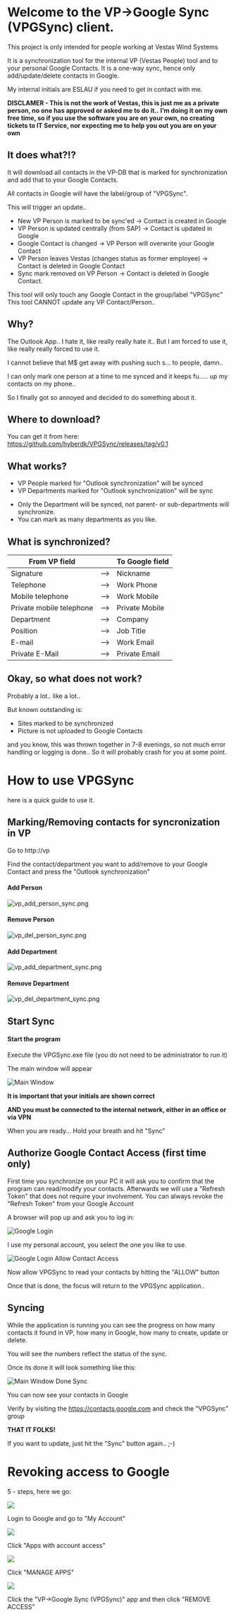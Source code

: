 # Welcome to the VP->Google Sync (VPGSync) client.

This project is only intended for people working at Vestas Wind Systems

It is a synchronization tool for the internal VP (Vestas People) tool and to your personal Google Contacts. It is a one-way sync, hence only add/update/delete contacts in Google.

My internal initials are ESLAU if you need to get in contact with me.

**DISCLAMER - This is not the work of Vestas, this is just me as a private person, no one has approved or asked me to do it..**
**I’m doing it on my own free time, so if you use the software you are on your own, no creating tickets to IT Service, nor expecting me to help you out you are on your own**

## It does what?!?

It will download all contacts in the VP-DB that is marked for synchronization and add that to your Google Contacts.

All contacts in Google will have the label/group of "VPGSync". 

This will trigger an update..

* New VP Person is marked to be sync'ed -> Contact is created in Google
* VP Person is updated centrally (from SAP) -> Contact is updated in Google
* Google Contact is changed -> VP Person will overwrite your Google Contact
* VP Person leaves Vestas (changes status as former employee) -> Contact is deleted in Google Contact
* Sync mark removed on VP Person -> Contact is deleted in Google Contact.

This tool will only touch any Google Contact in the group/label "VPGSync"
This tool CANNOT update any VP Contact/Person..

## Why?

The Outlook App.. I hate it, like really really hate it.. But I am forced to use it, like really really forced to use it.

I cannot believe that M$ get away with pushing such s... to people, damn..

I can only mark one person at a time to me synced and it keeps fu..... up my contacts on my phone..

So I finally got so annoyed and decided to do something about it.

## Where to download?

You can get it from here: https://github.com/hyberdk/VPGSync/releases/tag/v0.1

## What works?

* VP People marked for "Outlook synchronization" will be synced
* VP Departments marked for "Outlook synchronization" will be sync
 - Only the Department will be synced, not parent- or sub-departments will synchronize.
 - You can mark as many departments as you like.

## What is synchronized?

From VP field | | To Google field
--------- | --- | ---------
Signature | --> | Nickname
Telephone | --> | Work Phone
Mobile telephone | --> | Work Mobile
Private mobile telephone | --> | Private Mobile
Department | --> | Company
Position | --> | Job Title
E-mail | --> | Work Email
Private E-Mail | --> | Private Email

## Okay, so what does not work?

Probably a lot.. like a lot..

But known outstanding is:

* Sites marked to be synchronized
* Picture is not uploaded to Google Contacts

and you know, this was thrown together in 7-8 evenings, so not much error handling or logging is done.. So it will probably crash for you at some point.

# How to use VPGSync #

here is a quick guide to use it.

## Marking/Removing contacts for syncronization in VP ##

Go to http://vp

Find the contact/department you want to add/remove to your Google Contact and press the "Outlook synchronization"

#### Add Person ####

![vp_add_person_sync.png](images/vp_add_person_sync.png)

#### Remove Person ####
 
![vp_del_person_sync.png](images/vp_del_person_sync.png)

#### Add Department ####

![vp_add_department_sync.png](images/vp_add_department_sync.png)


#### Remove Department ####
 
![vp_del_department_sync.png](images/vp_del_department_sync.png)



## Start Sync ##

#### Start the program ####
Execute the VPGSync.exe file (you do not need to be administrator to run it)

The main window will appear

![Main Window](images/vpgsync_main_window.png)

**It is important that your initials are shown correct**

**AND you must be connected to the internal network, either in an office or via VPN**

When you are ready... Hold your breath and hit "Sync"

## Authorize Google Contact Access (first time only)

First time you synchronize on your PC it will ask you to confirm that the program can read/modify your contacts. Afterwards we will use a "Refresh Token" that does not require your involvement. You can always revoke the "Refresh Token" from your Google Account

A browser will pop up and ask you to log in:

![Google Login](images/google_login.png)

I use my personal account, you select the one you like to use.


![Google Login Allow Contact Access](images/google_login_allow_contacts_access.png)

Now allow VPGSync to read your contacts by hitting the "ALLOW" button

Once that is done, the focus will return to the VPGSync application..

## Syncing ##
While the application is running you can see the progress on how many contacts it found in VP, how many in Google, how many to create, update or delete.

You will see the numbers reflect the status of the sync.

Once its done it will look something like this:

![Main Window Done Sync](images/vpgsync_main_window_done.png)

You can now see your contacts in Google

Verify by visiting the https://contacts.google.com and check the "VPGSync" group

**THAT IT FOLKS!**

If you want to update, just hit the "Sync" button again.. ;-)


# Revoking access to Google # 

5 - steps, here we go:


![](images/remove_google_access_step1.png)

Login to Google and go to "My Account"



![](images/remove_google_access_step2.png)

Click "Apps with account access"


![](images/remove_google_access_step3.png)

Click "MANAGE APPS"


![](images/remove_google_access_step4.png)

Click the "VP->Google Sync (VPGSync)" app and then click "REMOVE ACCESS"
